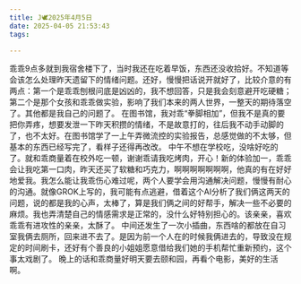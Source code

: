 ```yaml
---
title: J🕊️2025年4月5日
date: 2025-04-05 21:53:43
tags:

---
```

乖乖9点多就到我宿舍楼下了，当时我还在吃着早饭，东西还没收拾好。不知道等会该怎么处理昨天遗留下的情绪问题。还好，慢慢把话说开就好了，比较介意的有两点：第一个是乖乖刨根问底是凶凶的，我不想回答，只是我会刻意避开吃硬糖；第二个是那个女孩和乖乖做实验，影响了我们本来的两人世界，一整天的期待落空了。其他都是我自己的问题了。
在图书馆，我对乖“拳脚相加”，但我不是真的要把你弄疼，想要发泄一下昨天积攒的情绪，不是故意打的，往后我不动手动脚的了，也不太好。在图书馆学了一上午弄微流控的实验报告，总感觉做的不太够，但基本的东西已经写完了，看样子还得再改改。
中午不想在学校吃，没啥好吃的了。就和乖商量着在校外吃一顿，谢谢乖请我吃烤肉，开心！新的体验加一，乖乖会让我吃第一口肉，昨天还买了软糖和巧克力，啊啊啊啊啊啊啊，他真的有在好好地爱我。我怎么能让我乖伤心难过呢，两个人要学会用沟通解决问题，慢慢有耐心的沟通。就像GROK上写的，我可能有点逃避，借着这个AI分析了我们俩这两天的问题，说的都是我的心声，太棒了，算是我们俩之间的好帮手，解决一些不必要的麻烦。我也弄清楚自己的情感需求是正常的，没什么好特别担心的。该亲亲，喜欢乖乖有进攻性的亲亲，太酥了。
中间还发生了一次小插曲，东西啥的都放在自习室我俩去厕所，回来进不去了。是因为前一个人在的时候我俩进去的，导致没在规定的时间刷卡，还好有个善良的小姐姐愿意借给我们她的手机帮忙重新预约，这个事太戏剧了。
晚上的话和乖商量好明天要去颐和园，再看个电影，美好的生活啊。